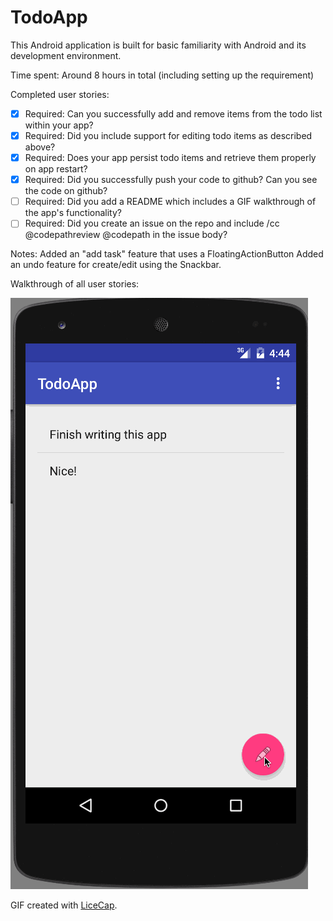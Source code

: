 # TodoApp

This Android application is built for basic familiarity with Android and its development 
environment.

Time spent: Around 8 hours in total (including setting up the requirement)

Completed user stories:
 * [x] Required: Can you successfully add and remove items from the todo list within your app?
 * [x] Required: Did you include support for editing todo items as described above?
 * [x] Required: Does your app persist todo items and retrieve them properly on app restart?
 * [x] Required: Did you successfully push your code to github? Can you see the code on github?
 * [ ] Required: Did you add a README which includes a GIF walkthrough of the app's functionality?
 * [ ] Required: Did you create an issue on the repo and include /cc @codepathreview @codepath in the issue body?

Notes:
Added an "add task" feature that uses a FloatingActionButton
Added an undo feature for create/edit using the Snackbar.

Walkthrough of all user stories:

![Video Walkthrough](todo_in_action.gif)

GIF created with [LiceCap](http://www.cockos.com/licecap/).
